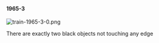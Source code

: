 #### 1965-3
![train-1965-3-0.png](https://github.com/lil-lab/nlvr/raw/master/nlvr/train/images/44/train-1965-3-0.png "train-1965-3-0.png")

There are exactly two black objects not touching any edge